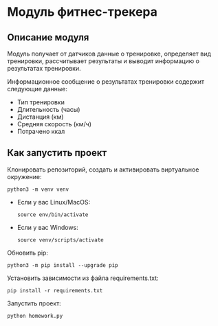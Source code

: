 # Модуль фитнес-трекера

## Описание модуля
Модуль получает от датчиков данные о тренировке, определяет вид тренировки, рассчитывает результаты и выводит информацию о результатах тренировки.

Информационное сообщение о результатах тренировки содержит следующие данные:
* Тип тренировки
* Длительность (часы)
* Дистанция (км)
* Средняя скорость (км/ч)
* Потрачено ккал

## Как запустить проект

Клонировать репозиторий, cоздать и активировать виртуальное окружение:
```
python3 -m venv venv
```
* Если у вас Linux/MacOS:
    ```
    source env/bin/activate
    ```
* Если у вас Windows:

    ```
    source venv/scripts/activate
    ```
Обновить pip:
```
python3 -m pip install --upgrade pip
```

Установить зависимости из файла requirements.txt:
```
pip install -r requirements.txt
```
Запустить проект:
```
python homework.py
```
